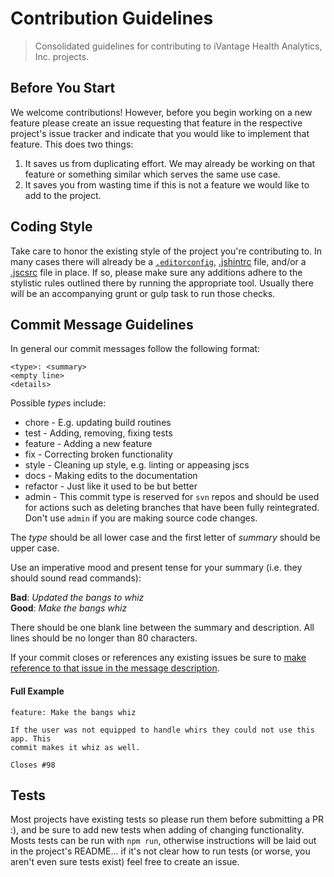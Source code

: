# Contribution Guidelines

> Consolidated guidelines for contributing to iVantage Health Analytics, Inc.
> projects.


## Before You Start

We welcome contributions! However, before you begin working on a new feature
please create an issue requesting that feature in the respective project's
issue tracker and indicate that you would like to implement that feature. This
does two things:

1. It saves us from duplicating effort. We may already be working on that
   feature or something similar which serves the same use case.
2. It saves you from wasting time if this is not a feature we would like to add
   to the project.


## Coding Style

Take care to honor the existing style of the project you're contributing to. In
many cases there will already be a [`.editorconfig`][editor-config],
[.jshintrc][jshint] file, and/or a [.jscsrc][jscs] file in place. If so, please
make sure any additions adhere to the stylistic rules outlined there by running
the appropriate tool. Usually there will be an accompanying grunt or gulp task
to run those checks.


## Commit Message Guidelines

In general our commit messages follow the following format:

```
<type>: <summary>
<empty line>
<details>
```

Possible *type*s include:

- chore - E.g. updating build routines
- test - Adding, removing, fixing tests
- feature - Adding a new feature
- fix - Correcting broken functionality
- style - Cleaning up style, e.g. linting or appeasing jscs
- docs - Making edits to the documentation
- refactor - Just like it used to be but better
- admin - This commit type is reserved for `svn` repos and should be used for
  actions such as deleting branches that have been fully reintegrated. Don't use
  `admin` if you are making source code changes.

The *type* should be all lower case and the first letter of *summary* should be
upper case.

Use an imperative mood and present tense for your summary (i.e. they should
sound read commands):

**Bad**: *Updated the bangs to whiz*<br />
**Good**: *Make the bangs whiz*

There should be one blank line between the summary and description. All lines
should be no longer than 80 characters.

If your commit closes or references any existing issues be sure to [make
reference to that issue in the message description][github-civcm].

#### Full Example

```
feature: Make the bangs whiz

If the user was not equipped to handle whirs they could not use this app. This
commit makes it whiz as well.

Closes #98
```


## Tests

Most projects have existing tests so please run them before submitting a PR :),
and be sure to add new tests when adding of changing functionality. Mosts tests
can be run with `npm run`, otherwise instructions will be laid out in the
project's README... if it's not clear how to run tests (or worse, you aren't
even sure tests exist) feel free to create an issue.


[editor-config]: http://editorconfig.org/
[jshint]: http://jshint.com/about/
[jscs]: http://jscs.info/
[github-civcm]: https://help.github.com/articles/closing-issues-via-commit-messages/
